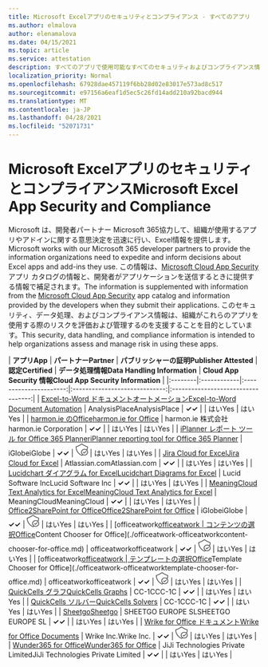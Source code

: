 ```yaml
---
title: Microsoft Excelアプリのセキュリティとコンプライアンス - すべてのアプリ
ms.author: elmalova
author: elenamalova
ms.date: 04/15/2021
ms.topic: article
ms.service: attestation
description: すべてのアプリで使用可能なすべてのセキュリティおよびコンプライアンス情報Microsoft Excel。
localization_priority: Normal
ms.openlocfilehash: 67928dae457119f6bb28d02e83017e573ad8c517
ms.sourcegitcommit: e97156a6eaf1d5ec5c26fd14add210a92bacd944
ms.translationtype: MT
ms.contentlocale: ja-JP
ms.lasthandoff: 04/28/2021
ms.locfileid: "52071731"
---
```

# <a name="microsoft-excel-app-security-and-compliance"></a><span data-ttu-id="4e15a-103">Microsoft Excelアプリのセキュリティとコンプライアンス</span><span class="sxs-lookup"><span data-stu-id="4e15a-103">Microsoft Excel App Security and Compliance</span></span>

<span data-ttu-id="4e15a-104">Microsoft は、開発者パートナー Microsoft 365協力して、組織が使用するアプリやアドインに関する意思決定を迅速に行い、Excel情報を提供します。</span><span class="sxs-lookup"><span data-stu-id="4e15a-104">Microsoft works with our Microsoft 365 developer partners to provide the information organizations need to expedite and inform decisions about Excel apps and add-ins they use.</span></span> <span data-ttu-id="4e15a-105">この情報は、[Microsoft Cloud App Security](https://www.microsoft.com/en-us/enterprise-mobility-security/cloud-app-security) アプリ カタログの情報と、開発者がアプリケーションを送信するときに提供する情報で補足されます。</span><span class="sxs-lookup"><span data-stu-id="4e15a-105">The information is supplemented with information from the [Microsoft Cloud App Security](https://www.microsoft.com/en-us/enterprise-mobility-security/cloud-app-security) app catalog and information provided by the developers when they submit their applications.</span></span> <span data-ttu-id="4e15a-106">このセキュリティ、データ処理、およびコンプライアンス情報は、組織がこれらのアプリを使用する際のリスクを評価および管理するのを支援することを目的としています。</span><span class="sxs-lookup"><span data-stu-id="4e15a-106">This security, data handling, and compliance information is intended to help organizations assess and manage risk in using these apps.</span></span>

| <span data-ttu-id="4e15a-107">**アプリ**</span><span class="sxs-lookup"><span data-stu-id="4e15a-107">**App**</span></span> | <span data-ttu-id="4e15a-108">**パートナー**</span><span class="sxs-lookup"><span data-stu-id="4e15a-108">**Partner**</span></span> | <span data-ttu-id="4e15a-109">**パブリッシャーの証明**</span><span class="sxs-lookup"><span data-stu-id="4e15a-109">**Publisher Attested**</span></span> | <span data-ttu-id="4e15a-110">**認定**</span><span class="sxs-lookup"><span data-stu-id="4e15a-110">**Certified**</span></span> | <span data-ttu-id="4e15a-111">**データ処理情報**</span><span class="sxs-lookup"><span data-stu-id="4e15a-111">**Data Handling Information**</span></span> | <span data-ttu-id="4e15a-112">**Cloud App Security 情報**</span><span class="sxs-lookup"><span data-stu-id="4e15a-112">**Cloud App Security Information**</span></span> |
|:--------|:------------|:----------------------:|:-----------------------------:|:----------------------------------:|
| [<span data-ttu-id="4e15a-113">Excel-to-Word ドキュメントオートメーション</span><span class="sxs-lookup"><span data-stu-id="4e15a-113">Excel-to-Word Document Automation</span></span>](./analysisplace-excel-to-word-document-automation.md) | <span data-ttu-id="4e15a-114">AnalysisPlace</span><span class="sxs-lookup"><span data-stu-id="4e15a-114">AnalysisPlace</span></span> | <span data-ttu-id="4e15a-115">**✓**</span><span class="sxs-lookup"><span data-stu-id="4e15a-115">**✓**</span></span> |  | <span data-ttu-id="4e15a-116">はい</span><span class="sxs-lookup"><span data-stu-id="4e15a-116">Yes</span></span> | <span data-ttu-id="4e15a-117">はい</span><span class="sxs-lookup"><span data-stu-id="4e15a-117">Yes</span></span> |
| [<span data-ttu-id="4e15a-118">harmon.ie のOffice</span><span class="sxs-lookup"><span data-stu-id="4e15a-118">harmon.ie for Office</span></span>](./harmonie-corporation-for-office.md) | <span data-ttu-id="4e15a-119">harmon.ie 株式会社</span><span class="sxs-lookup"><span data-stu-id="4e15a-119">harmon.ie Corporation</span></span> | <span data-ttu-id="4e15a-120">**✓**</span><span class="sxs-lookup"><span data-stu-id="4e15a-120">**✓**</span></span> |  | <span data-ttu-id="4e15a-121">はい</span><span class="sxs-lookup"><span data-stu-id="4e15a-121">Yes</span></span> | <span data-ttu-id="4e15a-122">はい</span><span class="sxs-lookup"><span data-stu-id="4e15a-122">Yes</span></span> |
| [<span data-ttu-id="4e15a-123">iPlanner レポート ツール for Office 365 Planner</span><span class="sxs-lookup"><span data-stu-id="4e15a-123">iPlanner reporting tool for Office 365 Planner</span></span>](./iglobe-iplanner-reporting-tool-for-office-365-planner.md) | <span data-ttu-id="4e15a-124">iGlobe</span><span class="sxs-lookup"><span data-stu-id="4e15a-124">iGlobe</span></span> | <span data-ttu-id="4e15a-125">**✓**</span><span class="sxs-lookup"><span data-stu-id="4e15a-125">**✓**</span></span> | <img alt="Certified application badge" src="../media/certified-badge.png" height="25" width="25" /> | <span data-ttu-id="4e15a-126">はい</span><span class="sxs-lookup"><span data-stu-id="4e15a-126">Yes</span></span> | <span data-ttu-id="4e15a-127">はい</span><span class="sxs-lookup"><span data-stu-id="4e15a-127">Yes</span></span> |
| [<span data-ttu-id="4e15a-128">Jira Cloud for Excel</span><span class="sxs-lookup"><span data-stu-id="4e15a-128">Jira Cloud for Excel</span></span>](./atlassiancom-jira-cloud-for-excel.md) | <span data-ttu-id="4e15a-129">Atlassian.com</span><span class="sxs-lookup"><span data-stu-id="4e15a-129">Atlassian.com</span></span> | <span data-ttu-id="4e15a-130">**✓**</span><span class="sxs-lookup"><span data-stu-id="4e15a-130">**✓**</span></span> |  | <span data-ttu-id="4e15a-131">はい</span><span class="sxs-lookup"><span data-stu-id="4e15a-131">Yes</span></span> | <span data-ttu-id="4e15a-132">はい</span><span class="sxs-lookup"><span data-stu-id="4e15a-132">Yes</span></span> |
| [<span data-ttu-id="4e15a-133">Lucidchart ダイアグラム for Excel</span><span class="sxs-lookup"><span data-stu-id="4e15a-133">Lucidchart Diagrams for Excel</span></span>](./lucid-software-inc-lucidchart-diagrams-for-excel.md) | <span data-ttu-id="4e15a-134">Lucid Software Inc</span><span class="sxs-lookup"><span data-stu-id="4e15a-134">Lucid Software Inc</span></span> | <span data-ttu-id="4e15a-135">**✓**</span><span class="sxs-lookup"><span data-stu-id="4e15a-135">**✓**</span></span> |  | <span data-ttu-id="4e15a-136">はい</span><span class="sxs-lookup"><span data-stu-id="4e15a-136">Yes</span></span> | <span data-ttu-id="4e15a-137">はい</span><span class="sxs-lookup"><span data-stu-id="4e15a-137">Yes</span></span> |
| [<span data-ttu-id="4e15a-138">MeaningCloud Text Analytics for Excel</span><span class="sxs-lookup"><span data-stu-id="4e15a-138">MeaningCloud Text Analytics for Excel</span></span>](./meaningcloud-text-analytics-for-excel.md) | <span data-ttu-id="4e15a-139">MeaningCloud</span><span class="sxs-lookup"><span data-stu-id="4e15a-139">MeaningCloud</span></span> | <span data-ttu-id="4e15a-140">**✓**</span><span class="sxs-lookup"><span data-stu-id="4e15a-140">**✓**</span></span> |  | <span data-ttu-id="4e15a-141">はい</span><span class="sxs-lookup"><span data-stu-id="4e15a-141">Yes</span></span> | <span data-ttu-id="4e15a-142">はい</span><span class="sxs-lookup"><span data-stu-id="4e15a-142">Yes</span></span> |
| [<span data-ttu-id="4e15a-143">Office2SharePoint for Office</span><span class="sxs-lookup"><span data-stu-id="4e15a-143">Office2SharePoint for Office</span></span>](./iglobe-office2sharepoint-for-office.md) | <span data-ttu-id="4e15a-144">iGlobe</span><span class="sxs-lookup"><span data-stu-id="4e15a-144">iGlobe</span></span> | <span data-ttu-id="4e15a-145">**✓**</span><span class="sxs-lookup"><span data-stu-id="4e15a-145">**✓**</span></span> | <img alt="Certified application badge" src="../media/certified-badge.png" height="25" width="25" /> | <span data-ttu-id="4e15a-146">はい</span><span class="sxs-lookup"><span data-stu-id="4e15a-146">Yes</span></span> | <span data-ttu-id="4e15a-147">はい</span><span class="sxs-lookup"><span data-stu-id="4e15a-147">Yes</span></span> |
| <span data-ttu-id="4e15a-148">[officeatwork</span><span class="sxs-lookup"><span data-stu-id="4e15a-148">[officeatwork</span></span> | <span data-ttu-id="4e15a-149">コンテンツの選択Office](./officeatwork-officeatworkcontent-chooser-for-office.md)</span><span class="sxs-lookup"><span data-stu-id="4e15a-149">Content Chooser for Office](./officeatwork-officeatworkcontent-chooser-for-office.md)</span></span> | <span data-ttu-id="4e15a-150">officeatwork</span><span class="sxs-lookup"><span data-stu-id="4e15a-150">officeatwork</span></span> | <span data-ttu-id="4e15a-151">**✓**</span><span class="sxs-lookup"><span data-stu-id="4e15a-151">**✓**</span></span> | <img alt="Certified application badge" src="../media/certified-badge.png" height="25" width="25" /> | <span data-ttu-id="4e15a-152">はい</span><span class="sxs-lookup"><span data-stu-id="4e15a-152">Yes</span></span> | <span data-ttu-id="4e15a-153">はい</span><span class="sxs-lookup"><span data-stu-id="4e15a-153">Yes</span></span> |
| <span data-ttu-id="4e15a-154">[officeatwork</span><span class="sxs-lookup"><span data-stu-id="4e15a-154">[officeatwork</span></span> | <span data-ttu-id="4e15a-155">テンプレートの選択Office](./officeatwork-officeatworktemplate-chooser-for-office.md)</span><span class="sxs-lookup"><span data-stu-id="4e15a-155">Template Chooser for Office](./officeatwork-officeatworktemplate-chooser-for-office.md)</span></span> | <span data-ttu-id="4e15a-156">officeatwork</span><span class="sxs-lookup"><span data-stu-id="4e15a-156">officeatwork</span></span> | <span data-ttu-id="4e15a-157">**✓**</span><span class="sxs-lookup"><span data-stu-id="4e15a-157">**✓**</span></span> | <img alt="Certified application badge" src="../media/certified-badge.png" height="25" width="25" /> | <span data-ttu-id="4e15a-158">はい</span><span class="sxs-lookup"><span data-stu-id="4e15a-158">Yes</span></span> | <span data-ttu-id="4e15a-159">はい</span><span class="sxs-lookup"><span data-stu-id="4e15a-159">Yes</span></span> |
| [<span data-ttu-id="4e15a-160">QuickCells グラフ</span><span class="sxs-lookup"><span data-stu-id="4e15a-160">QuickCells Graphs</span></span>](./cc-1c-quickcells-graphs.md) | <span data-ttu-id="4e15a-161">CC-1C</span><span class="sxs-lookup"><span data-stu-id="4e15a-161">CC-1C</span></span> | <span data-ttu-id="4e15a-162">**✓**</span><span class="sxs-lookup"><span data-stu-id="4e15a-162">**✓**</span></span> |  | <span data-ttu-id="4e15a-163">はい</span><span class="sxs-lookup"><span data-stu-id="4e15a-163">Yes</span></span> | <span data-ttu-id="4e15a-164">はい</span><span class="sxs-lookup"><span data-stu-id="4e15a-164">Yes</span></span> |
| [<span data-ttu-id="4e15a-165">QuickCells ソルバー</span><span class="sxs-lookup"><span data-stu-id="4e15a-165">QuickCells Solvers</span></span>](./cc-1c-quickcells-solvers.md) | <span data-ttu-id="4e15a-166">CC-1C</span><span class="sxs-lookup"><span data-stu-id="4e15a-166">CC-1C</span></span> | <span data-ttu-id="4e15a-167">**✓**</span><span class="sxs-lookup"><span data-stu-id="4e15a-167">**✓**</span></span> |  | <span data-ttu-id="4e15a-168">はい</span><span class="sxs-lookup"><span data-stu-id="4e15a-168">Yes</span></span> | <span data-ttu-id="4e15a-169">はい</span><span class="sxs-lookup"><span data-stu-id="4e15a-169">Yes</span></span> |
| [<span data-ttu-id="4e15a-170">Sheetgo</span><span class="sxs-lookup"><span data-stu-id="4e15a-170">Sheetgo</span></span>](./sheetgo-europe-sl.md) | <span data-ttu-id="4e15a-171">SHEETGO EUROPE SL</span><span class="sxs-lookup"><span data-stu-id="4e15a-171">SHEETGO EUROPE SL</span></span> | <span data-ttu-id="4e15a-172">**✓**</span><span class="sxs-lookup"><span data-stu-id="4e15a-172">**✓**</span></span> |  | <span data-ttu-id="4e15a-173">はい</span><span class="sxs-lookup"><span data-stu-id="4e15a-173">Yes</span></span> | <span data-ttu-id="4e15a-174">はい</span><span class="sxs-lookup"><span data-stu-id="4e15a-174">Yes</span></span> |
| [<span data-ttu-id="4e15a-175">Wrike for Office ドキュメント</span><span class="sxs-lookup"><span data-stu-id="4e15a-175">Wrike for Office Documents</span></span>](./wrike-inc-for-office-documents.md) | <span data-ttu-id="4e15a-176">Wrike Inc.</span><span class="sxs-lookup"><span data-stu-id="4e15a-176">Wrike Inc.</span></span> | <span data-ttu-id="4e15a-177">**✓**</span><span class="sxs-lookup"><span data-stu-id="4e15a-177">**✓**</span></span> | <img alt="Certified application badge" src="../media/certified-badge.png" height="25" width="25" /> | <span data-ttu-id="4e15a-178">はい</span><span class="sxs-lookup"><span data-stu-id="4e15a-178">Yes</span></span> | <span data-ttu-id="4e15a-179">はい</span><span class="sxs-lookup"><span data-stu-id="4e15a-179">Yes</span></span> |
| [<span data-ttu-id="4e15a-180">Wunder365 for Office</span><span class="sxs-lookup"><span data-stu-id="4e15a-180">Wunder365 for Office</span></span>](./jiji-technologies-private-limited-wunder365-for-office.md) | <span data-ttu-id="4e15a-181">JiJi Technologies Private Limited</span><span class="sxs-lookup"><span data-stu-id="4e15a-181">JiJi Technologies Private Limited</span></span> | <span data-ttu-id="4e15a-182">**✓**</span><span class="sxs-lookup"><span data-stu-id="4e15a-182">**✓**</span></span> |  | <span data-ttu-id="4e15a-183">はい</span><span class="sxs-lookup"><span data-stu-id="4e15a-183">Yes</span></span> | <span data-ttu-id="4e15a-184">はい</span><span class="sxs-lookup"><span data-stu-id="4e15a-184">Yes</span></span> |
